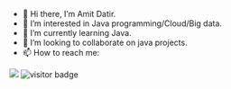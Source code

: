 - 👋 Hi there, I’m Amit Datir.
- 👀 I’m interested in Java programming/Cloud/Big data.
- 🌱 I’m currently learning Java.
- 💞️ I’m looking to collaborate on java projects.
- 📫 How to reach me: 

<!---
AmitDatir/AmitDatir is a ✨ special ✨ repository because its `README.md` (this file) appears on your GitHub profile.
You can click the Preview link to take a look at your changes.
--->
![](https://komarev.com/ghpvc/?username=AmitDatir&color=blueviolet)
![visitor badge](https://visitor-badge.glitch.me/badge?page_id=jwenjian.visitor-badge&left_color=red&right_color=green&left_text=Visitors)
